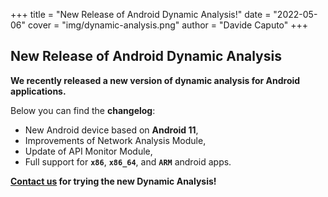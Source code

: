 +++
title = "New Release of Android Dynamic Analysis!"
date = "2022-05-06"
cover = "img/dynamic-analysis.png"
author = "Davide Caputo"
+++



## New Release of Android Dynamic Analysis

**We recently released a new version of dynamic analysis for Android applications.**

Below you can find the **changelog**:

- New Android device based on **Android 11**,
- Improvements of Network Analysis Module,
- Update of API Monitor Module,
- Full support for **`x86`**, **`x86_64`**, and **`ARM`** android apps.

**[Contact us](mailto:info@talos-sec.com) for trying the new Dynamic Analysis!**
